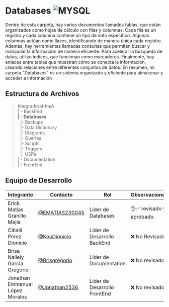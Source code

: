 # Databases  ![MYSQL](https://img.shields.io/badge/MySQL-005C84?style=for-the-badge&logo=mysql&logoColor=white)


Dentro de esta carpeta, hay varios documentos llamados tablas, que están organizados como hojas de cálculo con filas y columnas. Cada fila es un registro y cada columna contiene un tipo de dato específico. Algunas columnas actúan como llaves, identificando de manera única cada registro. Además, hay herramientas llamadas consultas que permiten buscar y manipular la información de manera eficiente. Para acelerar la búsqueda de datos, utilizo índices, que funcionan como marcadores. Finalmente, hay enlaces entre tablas que muestran cómo se conecta la información, creando relaciones entre diferentes conjuntos de datos. En resumen, mi carpeta "Databases" es un sistema organizado y eficiente para almacenar y acceder a información

## Estructura de Archivos

>IntegradoraI-InsA<br>
>| - BackEnd <br>
>**| - Databases**<br>
>&nbsp;&nbsp;|- Backups<br>
>&nbsp;&nbsp;|- Data Dictionary<br>
>&nbsp;&nbsp;|- Diagrams<br>
>&nbsp;&nbsp;|- Queries<br>
>&nbsp;&nbsp;|- Scripts<br>
>&nbsp;&nbsp;|- Triggers<br>
>&nbsp;&nbsp;|- USPs<br>
>| - Documentation<br>
>| - FrontEnd


## Equipo de Desarrollo

|Integrante|Contacto|Rol|Observaciones|
|------------|--------|---|---|
|Erick Matias Granillo Mejia|[@EMATIAS230045](https://github.com/EMATIAS230045)|Líder de Databases|👌✅ revisado y aprobado.|
|Citlalli Pérez Dionicio|[@KouDionicio](https://github.com/KouDionicio)|Líder de Desarrollo BackEnd|❌ No Revisado.|
|Brisa Nallely García Gregorio|[@Brisgregorio](https://github.com/Brisgregorio)|Líder de Documentation|❌ No revisado |
|Jonathan Emmanuel López Morales|[@Jonathan2536](https://github.com/Jonathan2536)|Líder de Desarrollo FrontEnd|❌ No revisado|
